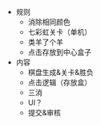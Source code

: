 - 规则
    - 消除相同颜色
    - 七彩虹关卡（单机）
    - 类羊了个羊
    - 点击存放到中心盒子
- 内容
    - 棋盘生成&关卡&胜负
    - 点击逻辑（存放盒）
    - 三消
    - UI？
    - 提交&审核